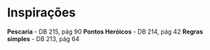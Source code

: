 # Inspirações

**Pescaria** - DB 215, pág 90
**Pontos Heróicos** - DB 214, pág 42
**Regras simples** - DB 213, pág 64
